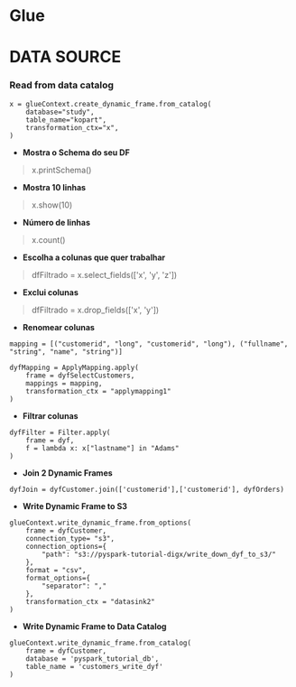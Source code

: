 # Glue

# DATA SOURCE

### Read from data catalog

```
x = glueContext.create_dynamic_frame.from_catalog(
    database="study",
    table_name="kopart",
    transformation_ctx="x",
)
```
- **Mostra o Schema do seu DF**

> x.printSchema()

- **Mostra 10 linhas**

> x.show(10)

- **Número de linhas**

> x.count()

- **Escolha a colunas que quer trabalhar**

> dfFiltrado = x.select_fields(['x', 'y', 'z'])

- **Exclui colunas**

> dfFiltrado = x.drop_fields(['x', 'y'])

- **Renomear colunas**
```
mapping = [("customerid", "long", "customerid", "long"), ("fullname", "string", "name", "string")]

dyfMapping = ApplyMapping.apply(
    frame = dyfSelectCustomers,
    mappings = mapping,
    transformation_ctx = "applymapping1"
)
```

- **Filtrar colunas**
```
dyfFilter = Filter.apply(
    frame = dyf,
    f = lambda x: x["lastname"] in "Adams"
)
```

- **Join 2 Dynamic Frames**

```
dyfJoin = dyfCustomer.join(['customerid'],['customerid'], dyfOrders)
```

- **Write Dynamic Frame to S3**
```
glueContext.write_dynamic_frame.from_options(
    frame = dyfCustomer,
    connection_type= "s3",
    connection_options={
        "path": "s3://pyspark-tutorial-digx/write_down_dyf_to_s3/"
    },
    format = "csv",
    format_options={
        "separator": ","
    },
    transformation_ctx = "datasink2"
)
```

- **Write Dynamic Frame to Data Catalog**
```
glueContext.write_dynamic_frame.from_catalog(
    frame = dyfCustomer,
    database = 'pyspark_tutorial_db',
    table_name = 'customers_write_dyf'
)
```
